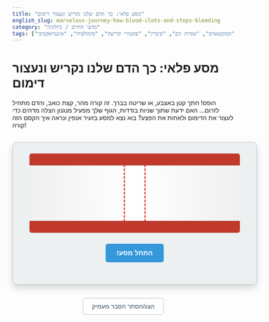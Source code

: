 ```yaml
---
title: "מסע פלאי: כך הדם שלנו נקריש ונעצור דימום"
english_slug: marvelous-journey-how-blood-clots-and-stops-bleeding
category: "מדעי החיים / ביולוגיה"
tags: ["קרישת דם", "המוסטאזיס", "טסיות דם", "פיברין", "פקטורי קרישה", "סימולציה", "אינטראקטיבי"]
---
```

# מסע פלאי: כך הדם שלנו נקריש ונעצור דימום

הופס! חתך קטן באצבע, או שריטה בברך. זה קורה מהר, קצת כואב, והדם מתחיל לזרום... האם ידעת שתוך שניות בודדות, הגוף שלך מפעיל מנגנון הצלה מדהים כדי לעצור את הדימום ולאחות את הפצע? בוא נצא למסע בזעיר אנפין ונראה איך הקסם הזה קורה!

<div class="blood-clotting-simulation">
    <div class="vessel-container">
        <div class="vessel-wall top-wall"></div>
        <div class="vessel-wall bottom-wall"></div>
        <div class="injury"></div>
        <div class="blood-flow">
            <!-- Blood cells will be generated by JS -->
        </div>
        <div class="platelet-area"></div>
        <div class="cascade-area"></div>
        <div class="fibrin-area"></div>
        <div class="clot-area"></div>
    </div>
    <div class="controls">
        <button id="actionBtn">התחל מסע!</button>
        <button id="resetSimBtn" style="display:none;">התחל מחדש</button>
    </div>
    <div class="messages"></div>
</div>

<style>
:root {
    --vessel-color: #e74c3c; /* Arterial red */
    --wall-color: #c0392b; /* Darker red */
    --platelet-color: #f1c40f; /* Yellow */
    --cascade-color: #3498db; /* Blue */
    --fibrin-color: #2ecc71; /* Green */
    --clot-color: rgba(192, 57, 43, 0.9); /* Dark red, semi-transparent */
    --background-color: #ecf0f1; /* Light gray */
    --border-color: #bdc3c7; /* Gray border */
    --text-color: #34495e; /* Dark text */
    --button-color: #3498db; /* Blue button */
    --button-hover-color: #2980b9;
    --button-text-color: white;
}

.blood-clotting-simulation {
    width: 100%;
    max-width: 650px; /* Slightly wider */
    margin: 30px auto;
    border: 1px solid var(--border-color);
    border-radius: 10px;
    padding: 25px; /* More padding */
    box-shadow: 0 8px 16px rgba(0,0,0,0.15); /* Softer, larger shadow */
    background-color: var(--background-color);
    position: relative;
    direction: rtl;
    text-align: right;
    font-family: 'Arial', sans-serif; /* Better font */
    overflow: hidden; /* Hide overflowing animations briefly */
}

.vessel-container {
    width: 95%; /* Slightly less than 100% */
    margin: 0 auto;
    height: 180px; /* Taller vessel */
    position: relative;
    overflow: hidden;
    margin-bottom: 25px;
    border-radius: 5px;
    background: linear-gradient(to right, #f0f0f0, #ffffff, #f0f0f0); /* Brighter background */
}

.vessel-wall {
    position: absolute;
    width: 100%;
    height: 25px; /* Thicker walls */
    background-color: var(--wall-color);
    z-index: 10;
}

.top-wall {
    top: 0;
    left: 0;
    border-bottom: 2px solid rgba(0,0,0,0.1);
}

.bottom-wall {
    bottom: 0;
    left: 0;
    border-top: 2px solid rgba(0,0,0,0.1);
}

.injury {
    position: absolute;
    top: 25px; /* Below top wall */
    left: 50%; /* Center horizontally */
    transform: translateX(-50%);
    width: 50px; /* Wider injury */
    height: calc(100% - 50px); /* Between walls */
    background-color: rgba(var(--vessel-color), 0.1); /* Represents the wound opening */
    border-left: 3px dashed var(--vessel-color); /* Visual cue for rupture */
    border-right: 3px dashed var(--vessel-color);
    z-index: 5;
    box-sizing: border-box; /* Include border in size */
}

.blood-flow {
    position: absolute;
    top: 25px; /* Inside the vessel */
    left: 0;
    width: 100%;
    height: calc(100% - 50px);
    overflow: hidden;
    z-index: 3;
}

.blood-cell {
    position: absolute;
    width: 10px; /* Larger blood cells */
    height: 10px;
    background-color: var(--vessel-color);
    border-radius: 50%;
    animation: flow linear infinite;
    opacity: 0.9;
    box-shadow: inset 0 0 2px rgba(0,0,0,0.2); /* Simple inner shadow */
}

@keyframes flow {
    0% { transform: translateX(-20px); } /* Start further left */
    100% { transform: translateX(calc(100% + 20px)); } /* End further right */
}

/* Blood cell distribution and animation timing - managed by JS for better control */


.platelet-area {
    position: absolute;
    top: 25px;
    left: 50%;
    transform: translateX(-50%);
    width: 70px; /* Wider than injury for buildup */
    height: calc(100% - 50px);
    z-index: 6;
    overflow: hidden;
    pointer-events: none; /* Don't block clicks */
}

.platelet {
    position: absolute;
    width: 12px; /* Larger platelets */
    height: 12px;
    background-color: var(--platelet-color);
    border-radius: 4px; /* Slightly rounded square */
    box-shadow: 0 0 4px rgba(0,0,0,0.3);
    opacity: 0; /* Start hidden */
    transition: transform 0.8s ease-out, opacity 0.6s ease-out; /* Smoother transition */
    transform: scale(0.5); /* Start small */
}

.cascade-area {
    position: absolute;
    top: 25px;
    left: 50%;
    transform: translateX(-50%);
    width: 100px; /* Wider area for cascade visualization */
    height: calc(100% - 50px);
    z-index: 7;
    pointer-events: none;
    display: flex; /* Use flexbox for abstract layout */
    align-items: center;
    justify-content: center;
}

.cascade-step {
    width: 20px; /* Larger step indicators */
    height: 20px;
    background-color: var(--cascade-color);
    border-radius: 50%;
    opacity: 0;
    transform: scale(0); /* Start invisible and small */
    margin: 0 5px; /* Space between steps */
    box-shadow: 0 0 5px rgba(0,0,0,0.3);
}


.fibrin-area {
    position: absolute;
    top: 25px;
    left: 50%;
    transform: translateX(-50%);
    width: 90px; /* Area where fibrin forms */
    height: calc(100% - 50px);
    z-index: 8;
    overflow: hidden;
}

.fibrin-strand {
    position: absolute;
    width: 3px; /* Thicker strands */
    height: 0;
    background-color: var(--fibrin-color);
    opacity: 0.7; /* Slightly less opaque */
    transform-origin: top center;
}

.clot-area {
    position: absolute;
    top: 25px;
    left: 50%;
    transform: translateX(-50%);
    width: 0; /* Start with no width */
    height: calc(100% - 50px);
    background-color: var(--clot-color);
    z-index: 9;
    border-radius: 8px; /* More rounded clot */
    overflow: hidden;
    transition: width 1.2s ease-out, opacity 0.8s ease-out; /* Smoother and longer width animation */
    opacity: 0; /* Start hidden */
    display: flex; /* Use flex for trapped cells */
    flex-wrap: wrap;
    align-items: center;
    justify-content: center;
    padding: 5px; /* Inner padding */
    box-sizing: border-box;
}

.clot-cell {
    width: 8px;
    height: 8px;
    background-color: rgba(var(--vessel-color), 0.7); /* Trapped blood cells */
    border-radius: 50%;
    margin: 2px; /* Space between trapped cells */
    opacity: 0.8;
    transition: opacity 0.5s ease-in;
}


.controls {
    text-align: center;
    margin-bottom: 25px;
}

.controls button {
    padding: 12px 25px; /* Larger buttons */
    font-size: 1.1em;
    cursor: pointer;
    margin: 0 8px;
    border: none;
    border-radius: 5px;
    transition: background-color 0.3s ease, transform 0.1s ease;
    font-family: 'Arial', sans-serif;
    font-weight: bold;
}

#actionBtn {
    background-color: var(--button-color);
    color: var(--button-text-color);
}

#actionBtn:hover {
    background-color: var(--button-hover-color);
}
#actionBtn:active {
    transform: scale(0.98);
}


#resetSimBtn {
     background-color: var(--border-color);
    color: var(--text-color);
}
#resetSimBtn:hover {
    background-color: #b0b6ba;
}
#resetSimBtn:active {
    transform: scale(0.98);
}


.messages {
    position: absolute;
    bottom: 10px; /* Position above padding */
    left: 20px; /* Add left/right padding */
    right: 20px;
    text-align: center;
    padding: 10px;
    background-color: rgba(255, 255, 255, 0.95); /* More opaque background */
    border-top: 1px solid #eee;
    border-radius: 5px;
    min-height: 30px;
    font-size: 1em; /* Larger font */
    color: var(--text-color);
    opacity: 0; /* Start hidden */
    transition: opacity 0.5s ease-in-out;
    z-index: 20; /* Above other elements */
}

.explanation-section {
    margin-top: 40px; /* More space */
    padding-top: 25px;
    border-top: 2px solid var(--border-color); /* Thicker border */
    display: none;
    color: var(--text-color);
    font-family: 'Arial', sans-serif;
    line-height: 1.7;
}

.explanation-section h2 {
    color: var(--wall-color); /* Themed color */
    border-bottom: 2px solid var(--vessel-color);
    padding-bottom: 8px;
    margin-bottom: 20px;
    font-size: 1.8em;
}
.explanation-section h3 {
     color: var(--button-hover-color); /* Themed color */
     margin-top: 20px;
     margin-bottom: 10px;
     font-size: 1.3em;
}


.explanation-section ul, .explanation-section ol {
    padding-right: 25px; /* More padding */
}

.explanation-section li {
    margin-bottom: 12px; /* More space between list items */
}

.explanation-section strong {
    color: var(--text-color);
}


#toggleExplanationBtn {
    display: block;
    width: fit-content;
    margin: 25px auto; /* More space */
    padding: 10px 20px;
    font-size: 1em;
    cursor: pointer;
    border: 1px solid var(--border-color);
    border-radius: 5px;
    background-color: white;
    color: var(--text-color);
    transition: background-color 0.2s ease, color 0.2s ease;
}
#toggleExplanationBtn:hover {
    background-color: #f0f0f0;
    color: #000;
}
#toggleExplanationBtn:active {
    transform: scale(0.98);
}

</style>

<button id="toggleExplanationBtn">הצג/הסתר הסבר מעמיק</button>

<div class="explanation-section" id="explanation">
    <h2>הסבר: קרישת דם והמוסטאזיס</h2>
    <p>תהליך קרישת הדם, או בשמו המקצועי המוסטאזיס (עצירת דימום), הוא אחד הפלאים בגופנו. זהו מנגנון הגנה חיוני שמטרתו העליונה היא לעצור איבוד דם בעקבות פגיעה ולשמור על תקינות מערכת הדם.</p>

    <h3>למה זה כל כך חשוב?</h3>
    <ul>
        <li>**שמירה על הנפח:** מניעת איבוד דם גם מחתך קטן יכולה להיות קריטית, ועל אחת כמה וכמה בפציעות גדולות יותר.</li>
        <li>**שמירה על הלחץ:** נפח דם תקין חיוני לשמירה על לחץ דם יציב ולאספקת חמצן וחומרים חיוניים לכל תאי הגוף.</li>
        <li>**הכנה לריפוי:** הקריש שנוצר לא רק אוטם את הפצע אלא גם מספק "פיגום" ראשוני לתאים שיגיעו אחר כך כדי לתקן את הרקמה הפגועה.</li>
    </ul>

    <h3>השחקנים המרכזיים במגרש</h3>
    <p>כדי להבין את הסימולציה שראינו, בואו נכיר את הגיבורים הראשיים של תהליך הקרישה:</p>
    <ul>
        <li>**טסיות דם (Platelets):** אלו לא תאים של ממש, אלא שברי תאים זעירים חסרי גרעין, שנוצרים באופן קבוע במח העצם. הן פועלות כמו 'חיילים' שמגיעים ראשונים לאזור הפציעה. הן מרגישות את הפגיעה (באמצעות היחשפות לחלבונים בדופן כלי הדם הפגוע, כמו קולגן), נדבקות לאזור ולעצמן, ויוצרות פקק ראשוני, כמו 'אטם' רך.</li>
        <li>**פקטורי קרישה (Coagulation Factors):** זוהי תזמורת של חלבונים שונים (יש יותר מתריסר כאלה, המסומנים לרוב בספרות רומיות) המומסים בפלזמת הדם (החלק הנוזלי של הדם). כשאזור הפציעה 'חושף' אותם לחומרים מסוימים, הם מתחילים להפעיל זה את זה בסדרה מורכבת של תגובות שרשרת – זהו "מסלול הקרישה".</li>
        <li>**פיברינוגן (Fibrinogen) ופיברין (Fibrin):** פיברינוגן הוא אחד החלבונים הללו (פקטור I), והוא נמצא בפלזמה בצורתו המסיסה. השלב המרכזי במסלול הקרישה מוביל ליצירת אנזים בשם תרומבין (Thrombin). תרומבין הוא ה'מפתח' שהופך את הפיברינוגן המסיס לפיברין - חלבון בלתי מסיס היוצר סיבים עדינים אך חזקים.</li>
    </ul>

    <h3>שלבי האקשן: מסע הקרישה</h3>
    <p>הסימולציה הראתה את השלבים המרכזיים, בואו נעבור עליהם שוב:</p>
    <ol>
        <li>**שלב ראשון: כיווץ מיידי (Vasoconstriction):** ברגע הפציעה, שרירים קטנים בדופן כלי הדם מתכווצים. זה מקטין את קוטר כלי הדם ומאט משמעותית את זרימת הדם באזור, צעד ראשון וחיוני להפחתת איבוד הדם.</li>
        <li>**שלב שני: פקק הטסיות (Primary Hemostasis):** הטסיות מזהות את הפציעה, נמשכות אליה במהירות, נצמדות זו לזו ויוצרות "פקק" ראשוני, מעין "פלסטר" זמני ורך שאוטם חלקית את החור. הן גם משחררות חומרים כימיים שמגייסים עוד טסיות ומפעילים את השלב הבא.</li>
        <li>**שלב שלישי: מסלול הקרישה (Coagulation Cascade):** זוהי השרשרת המורכבת של פקטורי הקרישה שפועלים בזה אחר זה. קיימים שני מסלולים עיקריים שמתחילים באופן שונה (פנימי וחיצוני), אך שניהם מתכנסים למסלול משותף ששיאו הוא יצירת הכמות הגדולה של האנזים תרומבין.</li>
        <li>**שלב רביעי: רשת הפיברין נבנית (Fibrin Formation):** התרומבין שנוצר בשלב 3 פועל במהירות להפוך את חלבון הפיברינוגן המומס לסיבי פיברין בלתי מסיסים. הסיבים האלה נשזרים כמו רשת דייגים דחוסה סביב פקק הטסיות.</li>
        <li>**שלב חמישי: הקריש הסופי נוצר (Clot Formation):** רשת הפיברין החזקה לוכדת בתוכה עוד טסיות דם, כדוריות דם אדומות (שנותנות לקריש את צבעו האדום) וכדוריות דם לבנות. יחד, הם יוצרים מבנה יציב וקשיח - קריש הדם - שאוטם לחלוטין את כלי הדם הפגוע ועוצר סופית את הדימום.</li>
    </ol>

    <h3>מה קורה אחרי?</h3>
    <p>ברגע שהפצע מתחיל להחלים והרקמה מתחדשת, הקריש כבר לא נחוץ. הגוף מפעיל מנגנון נוסף (פיברינוליזה) שבו אנזים בשם פלסמין מפרק בהדרגה את רשת הפיברין, והקריש נעלם.</p>

    <h3>כשהמנגנון משתבש</h3>
    <p>כמו בכל מערכת מורכבת בגוף, גם במנגנון הקרישה יכולות להיות תקלות:</p>
    <ul>
        <li>**קרישת יתר (Thrombophilia):** מצב שבו הדם נוטה להיקרש בקלות רבה מדי, לפעמים בתוך כלי דם תקינים, מה שעלול ליצור חסימות מסוכנות (פקקת - Thrombosis) ולגרום לאירועים כמו שבץ או התקף לב.</li>
        <li>**דימום יתר (Bleeding Disorders):** קושי של הדם להיקרש באופן יעיל. המחלה המפורסמת ביותר היא המופיליה, הנגרמת לרוב מפגם גנטי באחד מפקטורי הקרישה.</li>
    </ul>
    <p>אז בפעם הבאה שתישרטו קלות, זכרו את המסע המדהים שמתרחש בתוך הגוף שלכם כדי לשמור עליכם!</p>
</div>

<script>
document.addEventListener('DOMContentLoaded', () => {
    const actionBtn = document.getElementById('actionBtn');
    const resetSimBtn = document.getElementById('resetSimBtn');
    const vesselContainer = document.querySelector('.vessel-container');
    const injury = vesselContainer.querySelector('.injury');
    const bloodFlowArea = vesselContainer.querySelector('.blood-flow');
    const plateletArea = vesselContainer.querySelector('.platelet-area');
    const cascadeArea = vesselContainer.querySelector('.cascade-area');
    const fibrinArea = vesselContainer.querySelector('.fibrin-area');
    const clotArea = vesselContainer.querySelector('.clot-area');
    const messagesDisplay = document.querySelector('.messages');

    const toggleExplanationBtn = document.getElementById('toggleExplanationBtn');
    const explanationSection = document.getElementById('explanation');

    let currentStep = 0;
    const steps = [
        { text: "שלב 1: כיווץ כלי הדם", action: stepVasoconstriction, message: "הופס! חתך קטן. כלי הדם מתכווץ מיד כדי להאט את הדימום הראשוני." },
        { text: "שלב 2: גיוס טסיות דם", action: stepPlateletPlug, message: "כעת, טסיות הדם הקטנות רצות להדביק את החור!" },
        { text: "שלב 3: שרשרת הקרישה מתחילה", action: stepCoagulationCascade, message: "במקביל, מנגנון קסום של חלבונים (פקטורי קרישה) מופעל בשרשרת..." },
        { text: "שלב 4: רשת הפיברין נבנית", action: stepFibrinFormation, message: "...כדי ליצור את ה'דבק' החזק ביותר - הפיברין!" },
        { text: "שלב 5: הקריש נסגר!", action: stepClotFormation, message: "הפיברין לוכד תאי דם וטסיות, נוצר קריש יציב שעוצר את הדימום!" },
    ];

    let bloodCells = [];
    let bloodFlowInterval = null;

    function showMessage(msg) {
        messagesDisplay.textContent = msg;
        messagesDisplay.style.opacity = 1;
    }

    function hideMessage() {
         messagesDisplay.style.opacity = 0;
         messagesDisplay.textContent = ''; // Clear message content
    }

    function createBloodCells(num) {
        bloodFlowArea.innerHTML = ''; // Clear existing cells
        bloodCells = [];
        const flowHeight = bloodFlowArea.offsetHeight;
        const flowWidth = bloodFlowArea.offsetWidth;

        for (let i = 0; i < num; i++) {
            const cell = document.createElement('div');
            cell.classList.add('blood-cell');
            // Randomize starting position and animation properties
            const startX = -20 - Math.random() * 100; // Start outside left edge
            const startY = Math.random() * flowHeight; // Random height within the flow area
            const duration = 5 + Math.random() * 5; // Random duration between 5s and 10s
            const delay = Math.random() * duration; // Random animation delay

            cell.style.top = `${startY}px`;
            cell.style.left = `${startX}px`; // Set initial position for animation
            cell.style.animation = `flow ${duration}s linear infinite`;
            cell.style.animationDelay = `-${delay}s`; // Use negative delay to start in a random animation state
            cell.style.animationPlayState = 'running'; // Ensure animation is running

            bloodFlowArea.appendChild(cell);
            bloodCells.push(cell);
        }
    }

    function stopBloodFlow() {
         bloodCells.forEach(cell => cell.style.animationPlayState = 'paused');
    }

    function resumeBloodFlow() {
         bloodCells.forEach(cell => cell.style.animationPlayState = 'running');
    }


    function clearSimulation() {
        currentStep = 0;
        hideMessage();
        stopBloodFlow(); // Ensure existing animation is stopped
        bloodFlowArea.innerHTML = ''; // Remove blood cells
        plateletArea.innerHTML = ''; // Remove platelets
        cascadeArea.innerHTML = ''; // Remove cascade steps
        fibrinArea.innerHTML = ''; // Remove fibrin strands
        clotArea.innerHTML = ''; // Remove trapped cells from clot
        clotArea.style.width = '0';
        clotArea.style.opacity = 0;
        injury.style.borderColor = 'var(--vessel-color)'; // Reset injury border
        injury.style.borderStyle = 'dashed'; // Reset injury border style

        // Re-create initial blood flow
        createBloodCells(20); // More blood cells initially
        resumeBloodFlow();

        actionBtn.textContent = "התחל מסע!";
        actionBtn.style.display = 'inline-block';
        resetSimBtn.style.display = 'none';
    }

    function stepVasoconstriction() {
        // Animate visual vasoconstriction
        injury.style.borderColor = 'var(--wall-color)'; // Indicate tightening color
        injury.style.borderStyle = 'solid'; // Change to solid line to indicate closure

        // Keep blood flow running initially
        resumeBloodFlow();
    }

    function stepPlateletPlug() {
        const numPlatelets = 40; // More platelets
        const injuryWidth = plateletArea.offsetWidth;
        const injuryHeight = plateletArea.offsetHeight;
        const vesselTop = 0; // relative to plateletArea top
        const vesselBottom = injuryHeight; // relative to plateletArea top

        // Simulate platelets flowing towards and clumping at the injury
        for (let i = 0; i < numPlatelets; i++) {
            const platelet = document.createElement('div');
            platelet.classList.add('platelet');

            // Start upstream, random Y
            const startX = -50 - Math.random() * 100; // Further upstream
            const startY = vesselTop + Math.random() * injuryHeight; // Random height within injury bounds

            platelet.style.left = `${startX}px`;
            platelet.style.top = `${startY}px`;
            platelet.style.opacity = 0.2; // Start semi-transparent
            plateletArea.appendChild(platelet);

            // Animate movement to a clustered position around the injury center
            const targetX = (injuryWidth / 2) + (Math.random() - 0.5) * (injuryWidth * 0.8); // Cluster more spread
            const targetY = vesselTop + Math.random() * injuryHeight; // Settle within bounds

            setTimeout(() => {
                 platelet.style.opacity = 1;
                 platelet.style.transform = `translate(${targetX - startX}px, ${targetY - startY}px) scale(1)`; // Move and scale up
                 platelet.style.transition = `transform 1s ease-out ${i * 30}ms, opacity 0.8s ease-out ${i * 30}ms`;
            }, 50); // Small delay to ensure style is set before transition
        }

        // Pause blood flow *after* platelets have mostly arrived
        setTimeout(() => {
             stopBloodFlow();
        }, numPlatelets * 30 + 800); // Pause after final platelet animation starts + buffer
    }

    function stepCoagulationCascade() {
        // Visualize cascade steps appearing sequentially
        const numSteps = 8;
        cascadeArea.innerHTML = ''; // Clear previous cascade visuals
        const stepsContainer = document.createElement('div'); // Container for flexbox
        stepsContainer.style.display = 'flex';
        stepsContainer.style.alignItems = 'center';
        stepsContainer.style.justifyContent = 'center';
        stepsContainer.style.width = '100%';
        stepsContainer.style.height = '100%';
        cascadeArea.appendChild(stepsContainer);


        for (let i = 0; i < numSteps; i++) {
            const step = document.createElement('div');
            step.classList.add('cascade-step');
            stepsContainer.appendChild(step);

            setTimeout(() => {
                step.style.opacity = 1;
                step.style.transform = 'scale(1)'; // Grow effect
                step.style.transition = 'opacity 0.4s ease-out, transform 0.4s ease-out';
            }, i * 200); // Stagger activation
        }
    }

     function stepFibrinFormation() {
        const fibrinAreaWidth = fibrinArea.offsetWidth;
        const fibrinAreaHeight = fibrinArea.offsetHeight;
        const numStrands = 30; // More fibrin strands for density

        fibrinArea.innerHTML = ''; // Clear previous fibrin

        for (let i = 0; i < numStrands; i++) {
            const strand = document.createElement('div');
            strand.classList.add('fibrin-strand');

            // Random horizontal position within the area
            const posX = Math.random() * (fibrinAreaWidth - 3); // -3 for strand width
            strand.style.left = `${posX}px`;
            // Always start just outside the top, grow downwards
            const startY = -fibrinAreaHeight * 0.1; // Start slightly above area
            strand.style.top = `${startY}px`;
            // Random angle, mostly vertical or slightly diagonal
             strand.style.transform = `rotate(${Math.random() * 60 - 30}deg)`; // Angles between -30 and 30 degrees


            fibrinArea.appendChild(strand);

            // Animate growing height and opacity
            setTimeout(() => {
                 strand.style.height = `${fibrinAreaHeight * 1.2}px`; // Grow slightly past the bottom
                 strand.style.opacity = 0.7 + Math.random() * 0.3; // Randomize opacity slightly
                 strand.style.transition = 'height 1.5s ease-out, opacity 0.8s ease-out';
            }, i * 80); // Stagger strand appearance
        }

        // Add trapped blood cells to the clot area (which is still hidden)
        // These will appear when the clot itself becomes visible
        clotArea.innerHTML = ''; // Clear any previous trapped cells
        const numTrappedCells = 25; // Number of cells to show trapped
        for(let i = 0; i < numTrappedCells; i++) {
             const clotCell = document.createElement('div');
             clotCell.classList.add('clot-cell');
             // Position is random within the clot area, handled by flexbox
             clotArea.appendChild(clotCell);
        }
     }

    function stepClotFormation() {
        // Make the clot area visible and expand it to cover the injury
        clotArea.style.width = '100%'; // Expand to cover the full area width
        clotArea.style.opacity = 1;

        // Ensure blood flow is stopped
        stopBloodFlow();

        // Final message and button state
        setTimeout(() => {
            showMessage("הדימום נפסק! הקריש נוצר ואוטם את הפצע.");
            actionBtn.style.display = 'none';
            resetSimBtn.style.display = 'inline-block';
        }, 1200); // Delay after clot animation starts
    }


    function handleActionClick() {
        if (currentStep < steps.length) {
            const stepInfo = steps[currentStep];
            showMessage(stepInfo.message); // Show message for the step
            stepInfo.action(); // Execute the step's action

            currentStep++; // Move to the next step

            if (currentStep < steps.length) {
                 actionBtn.textContent = steps[currentStep].text; // Update button text for next step
            } else {
                 actionBtn.textContent = "הושלם!"; // Final text
                 actionBtn.disabled = true; // Disable button after last step action is triggered
            }

        }
    }

    actionBtn.addEventListener('click', handleActionClick);
    resetSimBtn.addEventListener('click', clearSimulation);

    toggleExplanationBtn.addEventListener('click', () => {
        const isHidden = explanationSection.style.display === 'none' || explanationSection.style.display === '';
        explanationSection.style.display = isHidden ? 'block' : 'none';
        toggleExplanationBtn.textContent = isHidden ? 'הסתר הסבר מעמיק' : 'הצג/הסתר הסבר מעמיק';
    });

    // Initial setup
    clearSimulation(); // Set up the initial state with blood flow
});
</script>
```